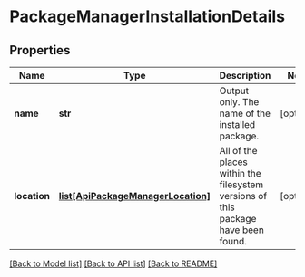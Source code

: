 # PackageManagerInstallationDetails

## Properties
Name | Type | Description | Notes
------------ | ------------- | ------------- | -------------
**name** | **str** | Output only. The name of the installed package. | [optional] 
**location** | [**list[ApiPackageManagerLocation]**](ApiPackageManagerLocation.md) | All of the places within the filesystem versions of this package have been found. | [optional] 

[[Back to Model list]](../README.md#documentation-for-models) [[Back to API list]](../README.md#documentation-for-api-endpoints) [[Back to README]](../README.md)



